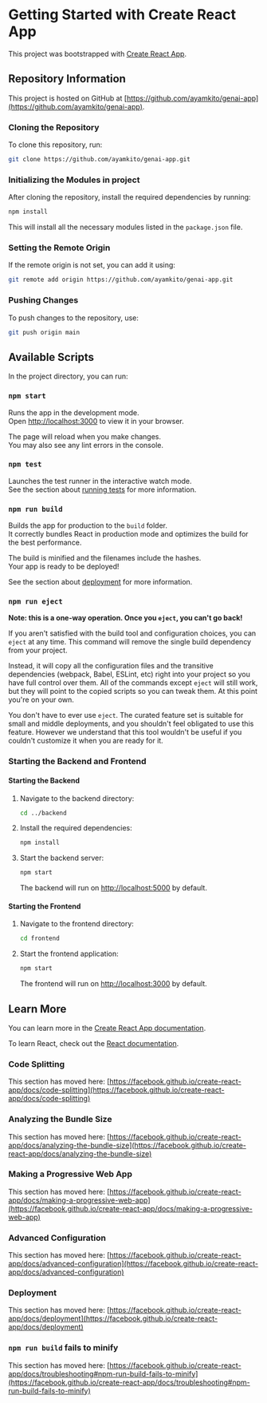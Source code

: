# Getting Started with Create React App

This project was bootstrapped with [Create React App](https://github.com/facebook/create-react-app).

## Repository Information

This project is hosted on GitHub at [https://github.com/ayamkito/genai-app](https://github.com/ayamkito/genai-app).

### Cloning the Repository

To clone this repository, run:

```bash
git clone https://github.com/ayamkito/genai-app.git
```

### Initializing the Modules in project

After cloning the repository, install the required dependencies by running:

```bash
npm install
```

This will install all the necessary modules listed in the `package.json` file.

### Setting the Remote Origin

If the remote origin is not set, you can add it using:

```bash
git remote add origin https://github.com/ayamkito/genai-app.git
```

### Pushing Changes

To push changes to the repository, use:

```bash
git push origin main
```

## Available Scripts

In the project directory, you can run:

### `npm start`

Runs the app in the development mode.\
Open [http://localhost:3000](http://localhost:3000) to view it in your browser.

The page will reload when you make changes.\
You may also see any lint errors in the console.

### `npm test`

Launches the test runner in the interactive watch mode.\
See the section about [running tests](https://facebook.github.io/create-react-app/docs/running-tests) for more information.

### `npm run build`

Builds the app for production to the `build` folder.\
It correctly bundles React in production mode and optimizes the build for the best performance.

The build is minified and the filenames include the hashes.\
Your app is ready to be deployed!

See the section about [deployment](https://facebook.github.io/create-react-app/docs/deployment) for more information.

### `npm run eject`

**Note: this is a one-way operation. Once you `eject`, you can't go back!**

If you aren't satisfied with the build tool and configuration choices, you can `eject` at any time. This command will remove the single build dependency from your project.

Instead, it will copy all the configuration files and the transitive dependencies (webpack, Babel, ESLint, etc) right into your project so you have full control over them. All of the commands except `eject` will still work, but they will point to the copied scripts so you can tweak them. At this point you're on your own.

You don't have to ever use `eject`. The curated feature set is suitable for small and middle deployments, and you shouldn't feel obligated to use this feature. However we understand that this tool wouldn't be useful if you couldn't customize it when you are ready for it.

### Starting the Backend and Frontend

#### Starting the Backend

1. Navigate to the backend directory:
   ```bash
   cd ../backend
   ```
2. Install the required dependencies:
   ```bash
   npm install
   ```
3. Start the backend server:
   ```bash
   npm start
   ```
   The backend will run on [http://localhost:5000](http://localhost:5000) by default.

#### Starting the Frontend

1. Navigate to the frontend directory:
   ```bash
   cd frontend
   ```
2. Start the frontend application:
   ```bash
   npm start
   ```
   The frontend will run on [http://localhost:3000](http://localhost:3000) by default.

## Learn More

You can learn more in the [Create React App documentation](https://facebook.github.io/create-react-app/docs/getting-started).

To learn React, check out the [React documentation](https://reactjs.org/).

### Code Splitting

This section has moved here: [https://facebook.github.io/create-react-app/docs/code-splitting](https://facebook.github.io/create-react-app/docs/code-splitting)

### Analyzing the Bundle Size

This section has moved here: [https://facebook.github.io/create-react-app/docs/analyzing-the-bundle-size](https://facebook.github.io/create-react-app/docs/analyzing-the-bundle-size)

### Making a Progressive Web App

This section has moved here: [https://facebook.github.io/create-react-app/docs/making-a-progressive-web-app](https://facebook.github.io/create-react-app/docs/making-a-progressive-web-app)

### Advanced Configuration

This section has moved here: [https://facebook.github.io/create-react-app/docs/advanced-configuration](https://facebook.github.io/create-react-app/docs/advanced-configuration)

### Deployment

This section has moved here: [https://facebook.github.io/create-react-app/docs/deployment](https://facebook.github.io/create-react-app/docs/deployment)

### `npm run build` fails to minify

This section has moved here: [https://facebook.github.io/create-react-app/docs/troubleshooting#npm-run-build-fails-to-minify](https://facebook.github.io/create-react-app/docs/troubleshooting#npm-run-build-fails-to-minify)